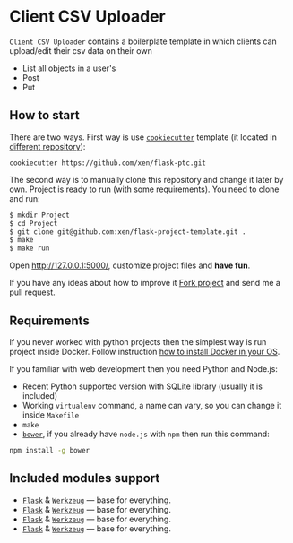 # Client CSV Uploader

`Client CSV Uploader` contains a boilerplate template in which clients can upload/edit their csv data on their own

- List all objects in a user's 
- Post
- Put

## How to start

There are two ways. First way is use [`cookiecutter`](https://github.com/audreyr/cookiecutter) template (it located in [different repository](https://github.com/xen/flask-ptc)):

    cookiecutter https://github.com/xen/flask-ptc.git

The second way is to manually clone this repository and change it later by own. Project is ready to run (with some requirements). You need to clone and run:

```sh
$ mkdir Project
$ cd Project
$ git clone git@github.com:xen/flask-project-template.git .
$ make
$ make run
```

Open http://127.0.0.1:5000/, customize project files and **have fun**.

If you have any ideas about how to improve it [Fork project](https://github.com/xen/flask-project-template/fork) and send me a pull request.

## Requirements

If you never worked with python projects then the simplest way is run project inside Docker. Follow instruction [how to install Docker in your OS](https://docs.docker.com/installation/).

If you familiar with web development then you need Python and Node.js:
- Recent Python supported version with SQLite library (usually it is included) 
- Working `virtualenv` command, a name can vary, so you can change it inside `Makefile`
- `make`
- [`bower`](http://bower.io/), if you already have `node.js` with `npm` then run this command:

```sh
npm install -g bower
```

## Included modules support

- [`Flask`](http://flask.pocoo.org/) & [`Werkzeug`](http://werkzeug.pocoo.org/) — base for everything.
- [`Flask`](http://flask.pocoo.org/) & [`Werkzeug`](http://werkzeug.pocoo.org/) — base for everything.
- [`Flask`](http://flask.pocoo.org/) & [`Werkzeug`](http://werkzeug.pocoo.org/) — base for everything.
- [`Flask`](http://flask.pocoo.org/) & [`Werkzeug`](http://werkzeug.pocoo.org/) — base for everything.